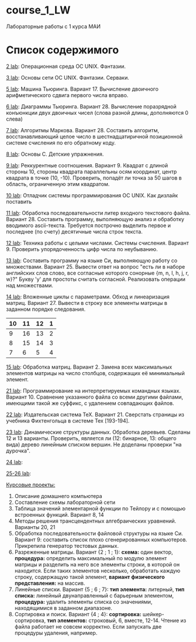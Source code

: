 # course_1_LW
Лабораторные работы с 1 курса МАИ

# Список содержимого

[2 lab](2): Операционная среда ОС UNIX. Фантазии.

[3 lab](3): Основы сети ОС UNIX. Фантазии. Серваки.

[5 lab](5): Машина Тьюринга. Вариант 17. Вычисление двоичного арифметического сдвига первого числа вправо.

[6 lab](6): Диаграммы Тьюринга. Вариант 28. Вычисление поразрядной конъюнкции двух двоичных чисел (слова разной длины, дополняются 0 слева)

[7 lab](7): Алгоритмы Маркова. Вариант 28. Составить алгоритм, восстанавливающий целое число в шестнадцатиричной позиционной системе счисления по его обратному коду.

[8 lab](8): Основы С. Детские упражнения.

[9 lab](9): Реккурентные соотношения. Вариант 9. Квадрат с длиной стороны 10, стороны квадрата параллельны осям координат, центр квадрата в точке (10, -10). Проверить, попадёт ли точка за 50 шагов в область, ограниченную этим квадратом.

[10 lab](10): Отладчик системы программирования ОС UNIX. Как дизлайк поставить

[11 lab](11): Обработка последовательности литер входного текстового файла. Вариант 28. Составить программу, выполняющую анализ и обработку вводимого ascii-текста. Требуется построчно выделить первое и последнее (по счету) десятичные числа строк текста.

[12 lab](12): Техника работы с целыми числами. Системы счисления. Вариант 9. Проверить упорядоченность цифр числа по неубыванию.

[13 lab](13): Составить программу на языке Си, выполняющую работу со множествами. Вариант 25. Вывести ответ на вопрос "есть ли в наборе английских слов слово, все согласные которого сонорные {m, n, l, h, j, r, w}?" Букву 'y' для простоты считать согласной. Реализовать операции над множествами.

[14 lab](14): Вложенные циклы с параметрами. Обход и линеаризация матриц. Вариант 27. Вывести в строку все элементы матрицы в заданном порядке следования.

| 10 | 11 | 12 | 1 |
|---|---|---|----|
| 9 | 16 | 13 | 2 |
| 8 | 15 | 14 | 3 |
| 7 | 6 | 5 | 4 |

[15 lab](15): Обработка матриц. Вариант 2. Замена всех максимальных элементов матрицы на число столбцов, содержащих её минимальный элемент.

[21 lab](21): Программирование на интерпретируемых командных языках. Вариант 10. Сравнение указанного файла со всеми другими файлами, имеющими такой же суффикс, с удалением совпадающих файлов.

[22 lab](22): Издательская система TeX. Вариант 21. Сверстать страницы из учебника Фихтенгольца в системе Tex [193-194].

[23 lab](23): Динамические структуры данных. Обработка деревьев. Сделаны 12 и 13 варианты. Проверить, является ли (12: бинарное, 13: общего вида) дерево линейным списком вершин. Не доделаны проверки "на дурочка".

[24 lab](24):

[25-26 lab](25):

[Курсовые проекты:](course_projects)
1. Описание домашнего компьютера
2. Составление схемы лабораторной сети
3. Таблица значений элементарной функции по Тейлору и с помощью встроенных функций. Вариант 8, 14
4. Методы решения трансцендентных алгебраических уравнений. Варианты 20, 21
6. Обработка последовательности файловой структуры на языке Си. Вариант 9: составить список плохо сгенерированных компьютеров. Прикрепила генератор тестовых данных.
7. Разреженные матрицы. Вариант {2 ; 1 ; 1}:  **схема:** один вектор, **процедура:** определить максимальный по модулю элемент матрицы и разделить на него все элементы строки, в которой он находится. Если таких элементов несколько, обработать каждую строку, содержащую такой элемент, **вариант физического представления:** на массив.
8. Линейные списки. Вариант {5 ; 6 ; 7}: **тип элемента:** литерный, **тип списка:** линейный двунаправленный с барьерным элементом, **процедура:** удалить элементы списка со значениями, находящимися в заданном диапазоне.
9. Сортировка и поиск. Вариант {4 ; 4}: **сортировка:** шейкер-сортировка, **тип элементов:** строковый, 6, вместе, 12-14. Чтение из файла работает не совсем корректно. Если запускать две процедуры удаления, например.
